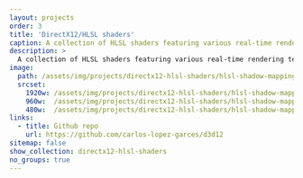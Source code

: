 ```yaml
---
layout: projects
order: 3
title: 'DirectX12/HLSL shaders'
caption: A collection of HLSL shaders featuring various real-time rendering techniques. (Assets by Frank Luna.)
description: >
  A collection of HLSL shaders featuring various real-time rendering techniques.
image: 
  path: /assets/img/projects/directx12-hlsl-shaders/hlsl-shadow-mapping.png
  srcset: 
    1920w: /assets/img/projects/directx12-hlsl-shaders/hlsl-shadow-mapping.png
    960w:  /assets/img/projects/directx12-hlsl-shaders/hlsl-shadow-mapping.png
    480w:  /assets/img/projects/directx12-hlsl-shaders/hlsl-shadow-mapping.png
links:
  - title: Github repo
    url: https://github.com/carlos-lopez-garces/d3d12
sitemap: false
show_collection: directx12-hlsl-shaders
no_groups: true
---
```

